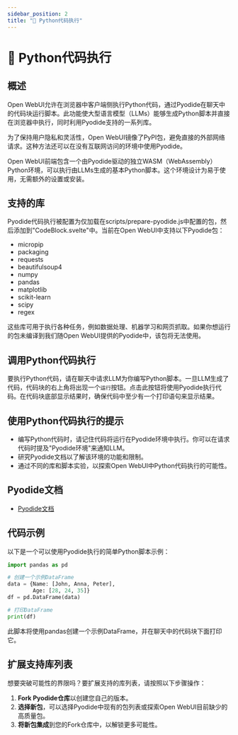 ```yaml
---
sidebar_position: 2
title: "🐍 Python代码执行"
---
```


# 🐍 Python代码执行

## 概述

Open WebUI允许在浏览器中客户端侧执行Python代码，通过Pyodide在聊天中的代码块运行脚本。此功能使大型语言模型（LLMs）能够生成Python脚本并直接在浏览器中执行，同时利用Pyodide支持的一系列库。

为了保持用户隐私和灵活性，Open WebUI镜像了PyPI包，避免直接的外部网络请求。这种方法还可以在没有互联网访问的环境中使用Pyodide。

Open WebUI前端包含一个由Pyodide驱动的独立WASM（WebAssembly）Python环境，可以执行由LLMs生成的基本Python脚本。这个环境设计为易于使用，无需额外的设置或安装。

## 支持的库

Pyodide代码执行被配置为仅加载在scripts/prepare-pyodide.js中配置的包，然后添加到"CodeBlock.svelte"中。当前在Open WebUI中支持以下Pyodide包：

* micropip
* packaging
* requests
* beautifulsoup4
* numpy
* pandas
* matplotlib
* scikit-learn
* scipy
* regex

这些库可用于执行各种任务，例如数据处理、机器学习和网页抓取。如果你想运行的包未编译到我们随Open WebUI提供的Pyodide中，该包将无法使用。

## 调用Python代码执行

要执行Python代码，请在聊天中请求LLM为你编写Python脚本。一旦LLM生成了代码，代码块的右上角将出现一个`运行`按钮。点击此按钮将使用Pyodide执行代码。在代码块底部显示结果时，确保代码中至少有一个打印语句来显示结果。

## 使用Python代码执行的提示

* 编写Python代码时，请记住代码将运行在Pyodide环境中执行。你可以在请求代码时提及"Pyodide环境"来通知LLM。
* 研究Pyodide文档以了解该环境的功能和限制。
* 通过不同的库和脚本实验，以探索Open WebUI中Python代码执行的可能性。

## Pyodide文档

* [Pyodide文档](https://pyodide.org/en/stable/)

## 代码示例

以下是一个可以使用Pyodide执行的简单Python脚本示例：

```python
import pandas as pd

# 创建一个示例DataFrame
data = {Name: [John, Anna, Peter], 
        Age: [28, 24, 35]}
df = pd.DataFrame(data)

# 打印DataFrame
print(df)
```

此脚本将使用pandas创建一个示例DataFrame，并在聊天中的代码块下面打印它。

## 扩展支持库列表

想要突破可能性的界限吗？要扩展支持的库列表，请按照以下步骤操作：

1. **Fork Pyodide仓库**以创建您自己的版本。
2. **选择新包**，可以选择Pyodide中现有的包列表或探索Open WebUI目前缺少的高质量包。
3. **将新包集成**到您的Fork仓库中，以解锁更多可能性。
